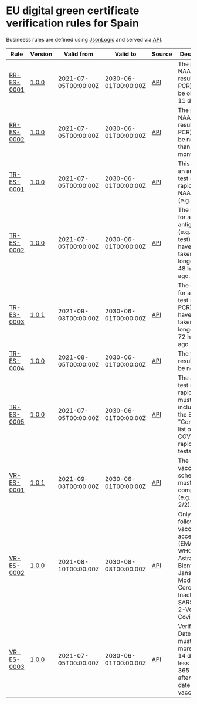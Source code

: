 # EU digital green certificate verification rules for Spain

Busineess rules are defined using [JsonLogic](https://jsonlogic.com) and served via [API](https://dgca-businessrule-service.ezdrav.si/rules/ES).

| Rule | Version | Valid from | Valid to | Source | Description |
| ---- | ------- | ---------- | -------- | ------ | ----------- |
| [RR-ES-0001](RR-ES-0001.json) | [1.0.0](RR-ES-0001_1.0.0.json) | 2021-07-05T00:00:00Z | 2030-06-01T00:00:00Z | [API](https://dgca-businessrule-service.ezdrav.si/rules/ES/2b7a5813fc9eae2d67c4e1a43560067e7d6d43a62e18e0d59fd9f1e40d0d6898) | The positive NAA test result (e.g., PCR) must be older than 11 days. |
| [RR-ES-0002](RR-ES-0002.json) | [1.0.0](RR-ES-0002_1.0.0.json) | 2021-07-05T00:00:00Z | 2030-06-01T00:00:00Z | [API](https://dgca-businessrule-service.ezdrav.si/rules/ES/391a065fc11b7d643eeb19a40bf5ea0b1a855c12c591d4a93c2601bdbf94bb7e) | The positive NAA test result (e.g., PCR) must be no older than 6 months. |
| [TR-ES-0001](TR-ES-0001.json) | [1.0.0](TR-ES-0001_1.0.0.json) | 2021-07-05T00:00:00Z | 2030-06-01T00:00:00Z | [API](https://dgca-businessrule-service.ezdrav.si/rules/ES/ff736e829cfac51f6ad3d4abe54590f21feb3e611b00d13a0f5e7c2e46d525d6) | This must be an antigen test (e.g., rapid test) or NAA test (e.g., PCR). |
| [TR-ES-0002](TR-ES-0002.json) | [1.0.0](TR-ES-0002_1.0.0.json) | 2021-07-05T00:00:00Z | 2030-06-01T00:00:00Z | [API](https://dgca-businessrule-service.ezdrav.si/rules/ES/91fca7c5150a95fe22488b004e5ad452d2db5dfb18964f52e9e14be6842b5240) | The sample for an antigen test (e.g., rapid test) must have been taken no longer than 48 hours ago. |
| [TR-ES-0003](TR-ES-0003.json) | [1.0.1](TR-ES-0003_1.0.1.json) | 2021-09-03T00:00:00Z | 2030-06-01T00:00:00Z | [API](https://dgca-businessrule-service.ezdrav.si/rules/ES/29312837f908ed6c34a227f91808317e1aaec81980f3fa9ee00eacb57fed542e) | The sample for an NAA test (e.g., PCR) must have been taken no longer than 72 hours ago. |
| [TR-ES-0004](TR-ES-0004.json) | [1.0.0](TR-ES-0004_1.0.0.json) | 2021-08-05T00:00:00Z | 2030-06-01T00:00:00Z | [API](https://dgca-businessrule-service.ezdrav.si/rules/ES/20957ea869fc7f298ff9a53ff31b56793d9f1179a2664ff3ee344ee1be16557f) | The test result must be negative. |
| [TR-ES-0005](TR-ES-0005.json) | [1.0.0](TR-ES-0005_1.0.0.json) | 2021-07-05T00:00:00Z | 2030-06-01T00:00:00Z | [API](https://dgca-businessrule-service.ezdrav.si/rules/ES/5e3b1940e4ad295729e36ddb9b3a248c543f7acd4aeb1db1916ef68e9f6c3917) | The antigen test (e.g., rapid test) must be included in the EU’s "Common list of COVID-19 rapid antigen tests". |
| [VR-ES-0001](VR-ES-0001.json) | [1.0.1](VR-ES-0001_1.0.1.json) | 2021-09-03T00:00:00Z | 2030-06-01T00:00:00Z | [API](https://dgca-businessrule-service.ezdrav.si/rules/ES/1db46a2311d36a5b14530a3f0c7c2b3166a23fab9e830b6000a4bc334047cf51) | The vaccination schedule must be complete (e.g., 1/1, 2/2). |
| [VR-ES-0002](VR-ES-0002.json) | [1.0.0](VR-ES-0002_1.0.0.json) | 2021-08-10T00:00:00Z | 2030-08-08T00:00:00Z | [API](https://dgca-businessrule-service.ezdrav.si/rules/ES/205c8c8bda012de45f7a2767b1ec05aa3e366b443479338d96d077cb2e63333b) | Only the following vaccines are accepted (EMA or WHO): AstraZeneca, Biontech, Janssen, Moderna, CoronaVac, Inactivated-SARS-CoV-2-Vero-Cell, Covishield. |
| [VR-ES-0003](VR-ES-0003.json) | [1.0.0](VR-ES-0003_1.0.0.json) | 2021-07-05T00:00:00Z | 2030-06-01T00:00:00Z | [API](https://dgca-businessrule-service.ezdrav.si/rules/ES/655b3fa990ab03506abcebb11c003c68ce13b81106978c0cb4fbba8a99545953) | Verification Datetime must be more than 14 days and less than 365 days after the last date of vaccination. |
